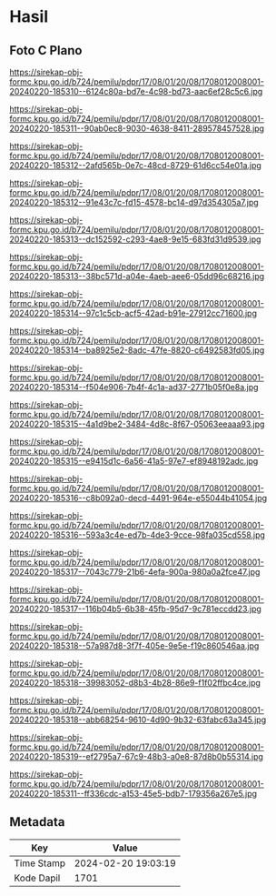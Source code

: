 # Hasil

## Foto C Plano

https://sirekap-obj-formc.kpu.go.id/b724/pemilu/pdpr/17/08/01/20/08/1708012008001-20240220-185310--6124c80a-bd7e-4c98-bd73-aac6ef28c5c6.jpg

https://sirekap-obj-formc.kpu.go.id/b724/pemilu/pdpr/17/08/01/20/08/1708012008001-20240220-185311--90ab0ec8-9030-4638-8411-289578457528.jpg

https://sirekap-obj-formc.kpu.go.id/b724/pemilu/pdpr/17/08/01/20/08/1708012008001-20240220-185312--2afd565b-0e7c-48cd-8729-61d6cc54e01a.jpg

https://sirekap-obj-formc.kpu.go.id/b724/pemilu/pdpr/17/08/01/20/08/1708012008001-20240220-185312--91e43c7c-fd15-4578-bc14-d97d354305a7.jpg

https://sirekap-obj-formc.kpu.go.id/b724/pemilu/pdpr/17/08/01/20/08/1708012008001-20240220-185313--dc152592-c293-4ae8-9e15-683fd31d9539.jpg

https://sirekap-obj-formc.kpu.go.id/b724/pemilu/pdpr/17/08/01/20/08/1708012008001-20240220-185313--38bc571d-a04e-4aeb-aee6-05dd96c68216.jpg

https://sirekap-obj-formc.kpu.go.id/b724/pemilu/pdpr/17/08/01/20/08/1708012008001-20240220-185314--97c1c5cb-acf5-42ad-b91e-27912cc71600.jpg

https://sirekap-obj-formc.kpu.go.id/b724/pemilu/pdpr/17/08/01/20/08/1708012008001-20240220-185314--ba8925e2-8adc-47fe-8820-c6492583fd05.jpg

https://sirekap-obj-formc.kpu.go.id/b724/pemilu/pdpr/17/08/01/20/08/1708012008001-20240220-185314--f504e906-7b4f-4c1a-ad37-2771b05f0e8a.jpg

https://sirekap-obj-formc.kpu.go.id/b724/pemilu/pdpr/17/08/01/20/08/1708012008001-20240220-185315--4a1d9be2-3484-4d8c-8f67-05063eeaaa93.jpg

https://sirekap-obj-formc.kpu.go.id/b724/pemilu/pdpr/17/08/01/20/08/1708012008001-20240220-185315--e9415d1c-6a56-41a5-97e7-ef8948192adc.jpg

https://sirekap-obj-formc.kpu.go.id/b724/pemilu/pdpr/17/08/01/20/08/1708012008001-20240220-185316--c8b092a0-decd-4491-964e-e55044b41054.jpg

https://sirekap-obj-formc.kpu.go.id/b724/pemilu/pdpr/17/08/01/20/08/1708012008001-20240220-185316--593a3c4e-ed7b-4de3-9cce-98fa035cd558.jpg

https://sirekap-obj-formc.kpu.go.id/b724/pemilu/pdpr/17/08/01/20/08/1708012008001-20240220-185317--7043c779-21b6-4efa-900a-980a0a2fce47.jpg

https://sirekap-obj-formc.kpu.go.id/b724/pemilu/pdpr/17/08/01/20/08/1708012008001-20240220-185317--116b04b5-6b38-45fb-95d7-9c781eccdd23.jpg

https://sirekap-obj-formc.kpu.go.id/b724/pemilu/pdpr/17/08/01/20/08/1708012008001-20240220-185318--57a987d8-3f7f-405e-9e5e-f19c860546aa.jpg

https://sirekap-obj-formc.kpu.go.id/b724/pemilu/pdpr/17/08/01/20/08/1708012008001-20240220-185318--39983052-d8b3-4b28-86e9-f1f02ffbc4ce.jpg

https://sirekap-obj-formc.kpu.go.id/b724/pemilu/pdpr/17/08/01/20/08/1708012008001-20240220-185318--abb68254-9610-4d90-9b32-63fabc63a345.jpg

https://sirekap-obj-formc.kpu.go.id/b724/pemilu/pdpr/17/08/01/20/08/1708012008001-20240220-185319--ef2795a7-67c9-48b3-a0e8-87d8b0b55314.jpg

https://sirekap-obj-formc.kpu.go.id/b724/pemilu/pdpr/17/08/01/20/08/1708012008001-20240220-185311--ff336cdc-a153-45e5-bdb7-179356a267e5.jpg


## Metadata

| Key        | Value               |
| ---------- | ------------------- |
| Time Stamp | 2024-02-20 19:03:19 |
| Kode Dapil | 1701                |



